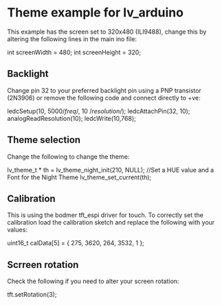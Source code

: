 # Theme example for lv_arduino

This example has the screen set to 320x480 (ILI9488), change this by altering the following lines in the main ino file:

int screenWidth = 480;
int screenHeight = 320;

## Backlight

Change pin 32 to your preferred backlight pin using a PNP transistor (2N3906) or remove the following code and connect directly to +ve:

  ledcSetup(10, 5000/*freq*/, 10 /*resolution*/);
  ledcAttachPin(32, 10);
  analogReadResolution(10);
  ledcWrite(10,768);

## Theme selection

Change the following to change the theme:

  lv_theme_t * th = lv_theme_night_init(210, NULL);     //Set a HUE value and a Font for the Night Theme
  lv_theme_set_current(th);

## Calibration

This is using the bodmer tft_espi driver for touch. To correctly set the calibration load the calibration sketch and replace the following with your values:

  uint16_t calData[5] = { 275, 3620, 264, 3532, 1 };

## Scrreen rotation

Check the following if you need to alter your screen rotation:

  tft.setRotation(3);
